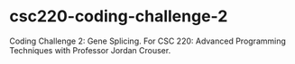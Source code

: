 # csc220-coding-challenge-2
Coding Challenge 2: Gene Splicing. For CSC 220: Advanced Programming Techniques with Professor Jordan Crouser.
